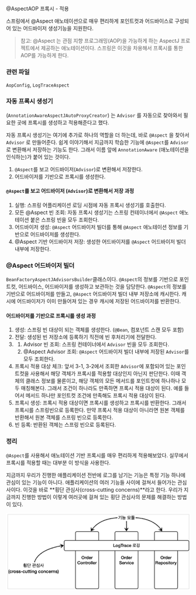 @AspectAOP 프록시 - 적용

스프링에서 @Aspect 애노테이션으로 매우 편리하게 포인트컷과 어드바이스로 
구성되어 있는 어드바이저 생성기능을 지원한다.


> 참고: @Aspect 는 관점 지향 프로그래밍(AOP)을 가능하게 하는 AspectJ 프로젝트에서 제공하는 애노테이션이다.
> 스프링은 이것을 차용해서 프록시를 통한 AOP를 가능하게 한다.



### 관련 파일
`AopConfig`, `LogTraceAspect`


### 자동 프록시 생성기
(`AnnotationAwareAspectJAutoProxyCreator`) 는 `Advisor` 를 자동으로 찾아와서 필요한 곳에
프록시를 생성하고 적용해준다고 했다.

자동 프록시 생성기는 여기에 추가로 하나의 역할을 더 하는데, 바로 `@Aspect` 을 찾아서 `Advisor` 로 만들어준다.
쉽게 이야기해서 지금까지 학습한 기능에 `@Aspect`를 `Advisor`로 변환해서 저장하는 기능도 한다.
그래서 이름 앞에 `AnnotationAware` (애노테이션을 인식하는)가 붙어 있는 것이다.


1. `@Aspect`를 보고 어드바이저(`Advisor`)로 변환해서 저장한다.
2. 어드바이저를 기반으로 프록시를 생성한다.


#### `@Aspect`를 보고 어드바이저 (`Advisor`)로 변환해서 저장 과정
1. 실행: 스프링 어플리케이션 로딩 시점에 자동 프록시 생성기를 호출한다.
2. 모든 @Aspect 빈 조회: 자동 프록시 생성기는 스프링 컨테이너에서 `@Aspect` 애노테이션 붙은 스프링 빈을 모두 조회한다.
3. 어드바이저 생성: `@Aspect` 어드바이저 빌더를 통해 `@Aspect` 애노테이션 정보를 기반으로 어드바이저를 생성한다.
4. @Aspect 기반 어드바이저 저장: 생성한 어드바이저를 `@Aspect` 어드바이저 빌더 내부에 저장한다.


### @Aspect 어드바이저 빌더
`BeanFactoryAspectJAdvisorsBuilder`클래스이다. `@Aspect`의 정보를 기반으로 포인트컷, 
어드바이스, 어드바이저를 생성하고 보관하는 것을 담당한다.
`@Aspect`의 정보를 기반으로 어드바이저를 만들고, `@Aspect` 어드바이저 빌더 내부 저장소에 캐시한다.
캐시에 어드바이저가 이미 만들어져 있는 경우 캐시에 저장된 어드바이저를 반환한다.


#### 어드바이저를 기반으로 프록시를 생성 과정

1. 생성: 스프링 빈 대상이 되는 객체를 생성한다. (`@Bean`, 컴포넌트 스캔 모두 포함)
2. 전달: 생성된 빈 저장소에 등록하기 직전에 빈 후처리기에 전달한다.
3. 
   1. Advisor 빈 조회: 스프링 컨테이너에서 `Advisor` 빈을 모두 조회한다.
   2. @Aspect Advisor 조회: `@Aspect` 어드바이저 빌더 내부에 저장된 `Advisor`를 모두 조회한다.
4. 프록시 적용 대상 체크: 앞서 3-1, 3-2에서 조회한 `Advisor`에 포함되어 있는 포인트컷을 사용해서 해당 객체가
프록시를 적용할 대상인지 아닌지 판단한다. 이때 객체의 클래스 정보를 물론이고, 해당 객체의 모든 메서드를 포인트컷에
하나하나 모두 매칭해본다. 그래서 조건이 하나라도 만족하면 프록시 적용 대상이 된다.
예를 들어서 메서드 하나만 포인트컷 조건에 만족해도 프록시 적용 대상이 된다.
5. 프록시 생성: 프록시 적용 대상이면 프록시를 생성하고 프록시를 반환한다. 
그래서 프록시를 스프링빈으로 등록한다. 만약 프록시 적용 대상이 아니라면 원본 객체를 반환해서 원본 객체를 스프링 빈으로
등록한다.
6. 빈 등록: 반환된 객체는 스프링 빈으로 등록된다.



### 정리

`@Aspect`를 사용해서 애노테이션 기반 프록시를 매우 편리하게 적용해보았다.
실무에서 프록시를 적용할 때는 대부분 이 방식을 사용한다.

지금까지 우리가 진행한 애플리케이션 전반에 로그를 남기는 기능은 특정 기능 하나에 관심이 있는 기능이 아니다.
애플리케이션의 여러 기능들 사이에 걸쳐서 들어가는 관심사이다.
이것을 바로 **횡단 관심사(cross-cutting concerns)**라고 한다. 우리가 지금까지 진행한 방법이 이렇게 
여러곳에 걸쳐 있는 횡단 관심사의 문제를 해결하는 방법이 있다.


![img.png](images/aspect.png)
